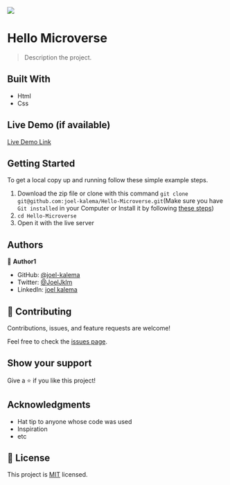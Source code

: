 ![](https://img.shields.io/badge/Microverse-blueviolet)

# Hello Microverse

> Description the project.

## Built With

- Html
- Css

## Live Demo (if available)

[Live Demo Link](https://joel-kalema.github.io/Hello-Microverse/)

## Getting Started

To get a local copy up and running follow these simple example steps.

1. Download the zip file or clone with this command `git clone git@github.com:joel-kalema/Hello-Microverse.git`(Make sure you have `Git installed` in your Computer or Install it by following [these steps](https://git-scm.com/book/en/v2/Getting-Started-Installing-Git))
2. `cd Hello-Microverse`
3. Open it with the live server

## Authors

👤 **Author1**

- GitHub: [@joel-kalema](https://github.com/joel-kalema)
- Twitter: [@JoelJklm](https://www.linkedin.com/in/joel-kalema-30518a230/)
- LinkedIn: [joel kalema](https://twitter.com/JoelJklm)

## 🤝 Contributing

Contributions, issues, and feature requests are welcome!

Feel free to check the [issues page](https://github.com/joel-kalema/Hello-Microverse/issues/new).

## Show your support

Give a ⭐️ if you like this project!

## Acknowledgments

- Hat tip to anyone whose code was used
- Inspiration
- etc

## 📝 License

This project is [MIT](./MIT.md) licensed.
